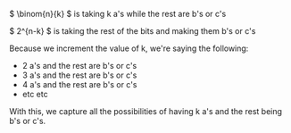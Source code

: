 $ \binom{n}{k} $ is taking k a's while the rest are b's or c's

$ 2^{n-k} $ is taking the rest of the bits and making them b's or c's

Because we increment the value of k, we're saying the following:

<ul>
    <li> 2 a's and the rest are b's or c's
    <li> 3 a's and the rest are b's or c's
    <li> 4 a's and the rest are b's or c's
    <li> etc etc
</ul>

With this, we capture all the possibilities of having k a's and the rest being b's or c's.
